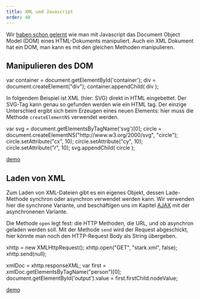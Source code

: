 ```yaml
---
title: XML und Javascript
order: 40
---
```



Wir [haben schon gelernt](/javascript-dom/dom/) wie man mit
Javascript das Document Object Model (DOM) eines HTML-Dokuments
manipuliert.  Auch ein XML Dokument hat ein DOM, man kann
es mit den gleichen Methoden manipulieren.

## Manipulieren des DOM

<javascript caption="Element einfügen in HML">
var container = document.getElementById('container');
div = document.createElement("div");
container.appendChild( div );
</javascript>

In folgendem Beispiel ist XML (hier: SVG) direkt in HTML eingebettet.
Der SVG-Tag kann genau so gefunden werden wie ein HTML tag.
Der einzige Unterschied ergibt sich beim Erzeugen eines 
neuen Elements: hier muss die Methode `createElementNS` verwendet werden.

<javascript caption="Element einfügen in XML (SVG)">
var svg = document.getElementsByTagName('svg')[0];
circle = document.createElementNS("http://www.w3.org/2000/svg", "circle");
circle.setAttribute("cx", 10);
circle.setAttribute("cy", 10);
circle.setAttribute("r", 10);
svg.appendChild( circle );  
</javascript>

[demo](/images/js-und-xml-dom.html)

## Laden von XML 

Zum Laden von XML-Dateien gibt es ein eigenes Objekt, dessen Lade-Methode
synchron oder asynchron verwendet werden kann.  Wir verwenden
hier die synchrone Variante, und beschäftigen uns im
Kapitel [AJAX](/applied-javascript/ajax/) mit der asynchronenen Variante.

Die Methode `open` legt fest: die HTTP Methoden, die URL, und ob
asynchron geladen werden soll.  Mit der Methode `send` wird der
Request abgeschickt, hier könnte man noch den HTTP-Request Body als
String übergeben.


<javascript>
xhttp = new XMLHttpRequest();
xhttp.open("GET", "stark.xml", false);
xhttp.send(null);

xmlDoc = xhttp.responseXML;
var first = xmlDoc.getElementsByTagName("person")[0];
document.getElementById('output').value = first.firstChild.nodeValue;
</javascript>


[demo](/images/load-xml.html)
